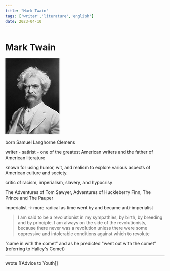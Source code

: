 ```yaml
---
title: "Mark Twain"
tags: ['writer','literature','english']
date: 2023-04-10
---
```


# Mark Twain 

![Mark Twain Portrait|100](images/marktwain.png)

born Samuel Langhorne Clemens 

writer - satirist - one of the greatest American writers and the father of American literature 

known for using humor, wit, and realism to explore various aspects of American culture and society. 

critic of racism, imperialism, slavery, and hypocrisy

The Adventures of Tom Sawyer, Adventures of Huckleberry Finn, The Prince and The Pauper

imperialist -> more radical as time went by and became anti-imperialist

>I am said to be a revolutionist in my sympathies, by birth, by breeding and by principle. I am always on the side of the revolutionists, because there never was a revolution unless there were some oppressive and intolerable conditions against which to revolute

“came in with the comet” and as he predicted "went out with the comet” (referring to Halley's Comet)

---

wrote [[Advice to Youth]]
